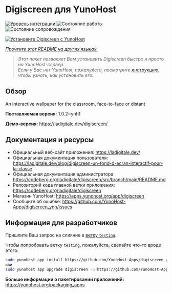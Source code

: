 <!--
Важно: этот README был автоматически сгенерирован <https://github.com/YunoHost/apps/tree/master/tools/readme_generator>
Он НЕ ДОЛЖЕН редактироваться вручную.
-->

# Digiscreen для YunoHost

[![Уровень интеграции](https://apps.yunohost.org/badge/integration/digiscreen)](https://ci-apps.yunohost.org/ci/apps/digiscreen/)
![Состояние работы](https://apps.yunohost.org/badge/state/digiscreen)
![Состояние сопровождения](https://apps.yunohost.org/badge/maintained/digiscreen)

[![Установите Digiscreen с YunoHost](https://install-app.yunohost.org/install-with-yunohost.svg)](https://install-app.yunohost.org/?app=digiscreen)

*[Прочтите этот README на других языках.](./ALL_README.md)*

> *Этот пакет позволяет Вам установить Digiscreen быстро и просто на YunoHost-сервер.*  
> *Если у Вас нет YunoHost, пожалуйста, посмотрите [инструкцию](https://yunohost.org/install), чтобы узнать, как установить его.*

## Обзор

An interactive wallpaper for the classroom, face-to-face or distant


**Поставляемая версия:** 1.0.2~ynh1

**Демо-версия:** <https://ladigitale.dev/digiscreen/>
## Документация и ресурсы

- Официальный веб-сайт приложения: <https://ladigitale.dev/>
- Официальная документация пользователя: <https://ladigitale.dev/blog/digiscreen-un-fond-d-ecran-interactif-pour-la-classe>
- Официальная документация администратора: <https://codeberg.org/ladigitale/digiscreen/src/branch/main/README.md>
- Репозиторий кода главной ветки приложения: <https://codeberg.org/ladigitale/digiscreen>
- Магазин YunoHost: <https://apps.yunohost.org/app/digiscreen>
- Сообщите об ошибке: <https://github.com/YunoHost-Apps/digiscreen_ynh/issues>

## Информация для разработчиков

Пришлите Ваш запрос на слияние в [ветку `testing`](https://github.com/YunoHost-Apps/digiscreen_ynh/tree/testing).

Чтобы попробовать ветку `testing`, пожалуйста, сделайте что-то вроде этого:

```bash
sudo yunohost app install https://github.com/YunoHost-Apps/digiscreen_ynh/tree/testing --debug
или
sudo yunohost app upgrade digiscreen -u https://github.com/YunoHost-Apps/digiscreen_ynh/tree/testing --debug
```

**Больше информации о пакетировании приложений:** <https://yunohost.org/packaging_apps>
